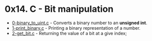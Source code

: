 # 0x14. C - Bit manipulation

- [0-binary_to_uint.c](https://github.com/CharlesMariga/alx-low_level_programming/blob/main/0x14-bit_manipulation/0-binary_to_uint.c) - Converts a binary number to an **unsigned int**.
- [1-print_binary.c](https://github.com/CharlesMariga/alx-low_level_programming/blob/main/0x14-bit_manipulation/1-print_binary.c) - Printing a binary representation of a number.
- [2-get_bit.c]() - Returning the value of a bit at a give index;
